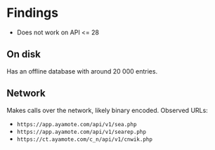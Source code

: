 # Findings

- Does not work on API <= 28

## On disk

Has an offline database with around 20 000 entries.

## Network

Makes calls over the network, likely binary encoded. Observed URLs:

- `https://app.ayamote.com/api/v1/sea.php`
- `https://app.ayamote.com/api/v1/searep.php`
- `https://ct.ayamote.com/c_n/api/v1/cnwik.php`